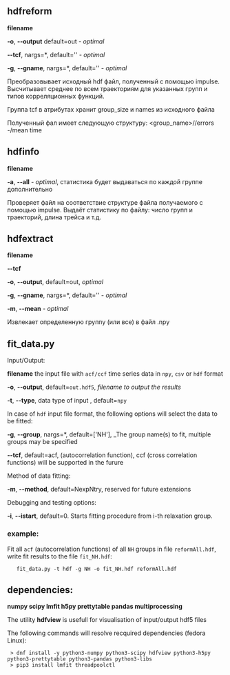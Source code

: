 ## hdfreform

   **filename**
   
   **-o**, **--output** default=out - _optimal_
   
   **--tcf**, nargs=*, default=\'\' - _optimal_
   
   **-g**, **--gname**, nargs=*, default=\'\' - _optimal_

   Преобразовывает исходный hdf файл, полученный с помощью impulse. Высчитывает среднее по всем траекториям для указанных групп и типов корреляционных функций. 
   
   Группа tcf в атрибутах хранит group_size и names из исходного файла
   
   Полученный фал имеет следующую структуру: <group_name>/<tcf>/errors -/mean
                                              time

## hdfinfo

   **filename**
   
   **-a**, **--all** - _optimal_, статистика будет выдаваться по каждой группе дополнительно

   Проверяет файл на соответствие структуре файла получаемого с помощью impulse. Выдаёт статистику по файлу: число групп и траекторий, длина трейса и т.д.

## hdfextract

   **filename**
   
   **--tcf** 
   
   **-o**, **--output**, default=out, _optimal_
   
   **-g**, **--gname**,  nargs=*, default=\'\' - _optimal_
   
   **-m**, **--mean** - _optimal_
   
   Извлекает определенную группу (или все) в файл .npy

## fit_data.py

   Input/Output:

   **filename** the input file with `acf/ccf` time series data in `npy`, `csv` or `hdf` format
   
   **-o**, **--output**, default=`out.hdf5`, _filename to output the results_
   
   **-t**, **--type**, data type of input , default=`npy`
   
   In case of `hdf` input file format, the following options will select the data to be fitted:
   
   **-g**, **--group**, nargs=*, default=[\'NH\'], _The group name(s) to fit, multiple groups may be specified
   
   **--tcf**, default=acf, (autocorrelation function), ccf (cross correlation functions) will be supported in the furure 
   
   Method of data fitting:
   
   **-m**, **--method**, default=NexpNtry, reserved for future extensions
   
   Debugging and testing options:
   
   **-i**, **--istart**, default=0. Starts fitting procedure from i-th relaxation group. 
   
### example:
   Fit all `acf` (autocorrelation functions)  of all `NH` groups in file `reformAll.hdf`, 
   write fit results to the file `fit_NH.hdf`:
```
   fit_data.py -t hdf -g NH -o fit_NH.hdf reformAll.hdf
```
  
## dependencies:

**numpy
scipy
lmfit
h5py
prettytable
pandas 
multiprocessing**

The utility **hdfview** is usefull for visualisation of input/output hdf5 files

The following commands will resolve recquired dependencies (fedora Linux):
````
 > dnf install -y python3-numpy python3-scipy hdfview python3-h5py python3-prettytable python3-pandas python3-libs
 > pip3 install lmfit threadpoolctl
````